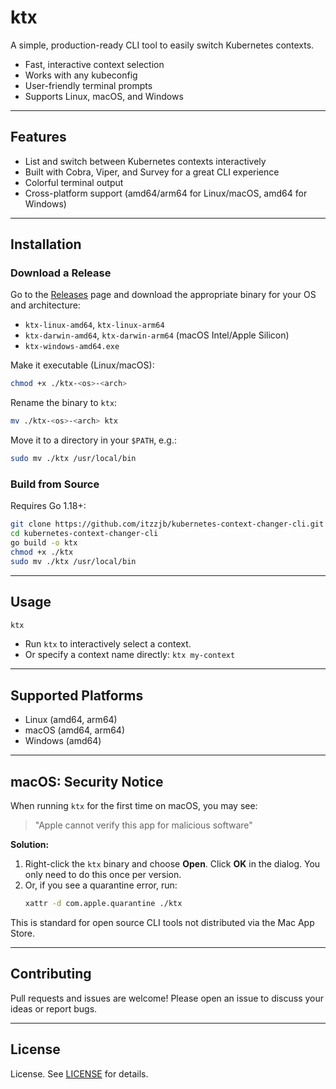 # ktx

A simple, production-ready CLI tool to easily switch Kubernetes contexts.

- Fast, interactive context selection
- Works with any kubeconfig
- User-friendly terminal prompts
- Supports Linux, macOS, and Windows

---

## Features

- List and switch between Kubernetes contexts interactively
- Built with Cobra, Viper, and Survey for a great CLI experience
- Colorful terminal output
- Cross-platform support (amd64/arm64 for Linux/macOS, amd64 for Windows)

---

## Installation

### Download a Release

Go to the [Releases](https://github.com/itzzjb/kubernetes-context-changer-cli/releases) page and download the appropriate binary for your OS and architecture:

- `ktx-linux-amd64`, `ktx-linux-arm64`
- `ktx-darwin-amd64`, `ktx-darwin-arm64` (macOS Intel/Apple Silicon)
- `ktx-windows-amd64.exe`

Make it executable (Linux/macOS):
```sh
chmod +x ./ktx-<os>-<arch>
```

Rename the binary to `ktx`:
```sh
mv ./ktx-<os>-<arch> ktx
```

Move it to a directory in your `$PATH`, e.g.:
```sh
sudo mv ./ktx /usr/local/bin
```

### Build from Source

Requires Go 1.18+:
```sh
git clone https://github.com/itzzjb/kubernetes-context-changer-cli.git
cd kubernetes-context-changer-cli
go build -o ktx
chmod +x ./ktx
sudo mv ./ktx /usr/local/bin
```

---

## Usage

```sh
ktx
```

- Run `ktx` to interactively select a context.
- Or specify a context name directly: `ktx my-context`

---

## Supported Platforms
- Linux (amd64, arm64)
- macOS (amd64, arm64)
- Windows (amd64)

---

## macOS: Security Notice

When running `ktx` for the first time on macOS, you may see:
> "Apple cannot verify this app for malicious software"

**Solution:**
1. Right-click the `ktx` binary and choose **Open**. Click **OK** in the dialog. You only need to do this once per version.
2. Or, if you see a quarantine error, run:
   ```sh
   xattr -d com.apple.quarantine ./ktx
   ```

This is standard for open source CLI tools not distributed via the Mac App Store.

---

## Contributing

Pull requests and issues are welcome! Please open an issue to discuss your ideas or report bugs.

---

## License

License. See [LICENSE](LICENSE) for details.
